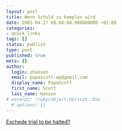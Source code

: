```yaml
---
layout: post
title: Wenn Schuld zu komplex wird
date: 2003-04-27 08:04:04.000000000 +02:00
categories:
- quick links
tags: []
status: publish
type: post
published: true
meta: {}
author:
  login: shanson
  email: papascott-wp@gmail.com
  display_name: PapaScott
  first_name: Scott
  last_name: Hanson
# excerpt: !ruby/object:Hpricot::Doc
  # options: {}
---
```

<p><a title="Spiegel Kommentar: Wenn Schuld zu komplex wird" href="http://www.spiegel.de/panorama/0,1518,246359,00.html">Eschede trial to be halted?</a></p>
